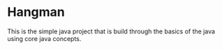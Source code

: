 # Hangman
This is the simple java project that is build through the basics of the java using core java concepts.
